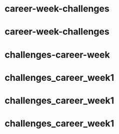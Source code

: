 # career-week-challenges
# career-week-challenges
# challenges-career-week
# challenges_career_week1
# challenges_career_week1
# challenges_career_week1
